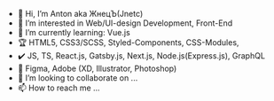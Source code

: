 - 👋 Hi, I’m Anton aka ЖнецЪ(Jnetc)
- 👀 I’m interested in Web/UI-design Development, Front-End
- 🌱 I’m currently learning: Vue.js
- :trophy: HTML5, CSS3/SCSS, Styled-Components, CSS-Modules, 
- :heavy_check_mark: JS, TS, React.js, Gatsby.js, Next.js, Node.js(Express.js), GraphQL
- :art: Figma, Adobe (XD, Illustrator, Photoshop)
- 💞️ I’m looking to collaborate on ...
- 📫 How to reach me ...

<!---
jnetc/jnetc is a ✨ special ✨ repository because its `README.md` (this file) appears on your GitHub profile.
You can click the Preview link to take a look at your changes.
--->
